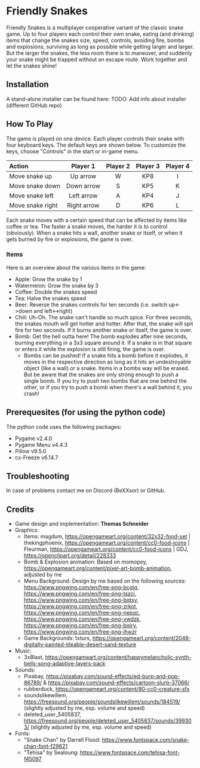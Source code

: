 # Friendly Snakes
Friendly Snakes is a multiplayer cooperative variant of the classic snake game. Up to four players each control their own snake, eating (and drinking) items that change the snakes size, speed, controls, avoiding fire, bombs and explosions, surviving as long as possible while getting larger and larger. But the larger the snakes, the less room there is to maneuver, and suddenly your snake might be trapped without an escape route. Work together and let the snakes shine!

## Installation
A stand-alone installer can be found here: <Add GitHub repo for installer>
TODO: Add info about installer (different GitHub repo)

## How To Play
The game is played on one device. Each player controls their snake with four keyboard keys. The default keys are shown below. To customize the keys, choose "Controls" in the start or in-game menu.

|Action|Player 1|Player 2|Player 3|Player 4|
|:-----|:------:|:------:|:------:|:------:|
|Move snake up|Up arrow|W|KP8|I|
|Move snake down|Down arrow|S|KP5|K|
|Move snake left|Left arrow|A|KP4|J|
|Move snake right|Right arrow|D|KP6|L|

Each snake moves with a certain speed that can be affected by items like coffee or tea. The faster a snake moves, the harder it is to control (obviously). When a snake hits a wall, another snake or itself, or when it gets burned by fire or explosions, the game is over.

### Items
Here is an overview about the various items in the game:
- Apple: Grow the snake by 1
- Watermelon: Grow the snake by 3
- Coffee: Double the snakes speed
- Tea: Halve the snakes speed
- Beer: Reverse the snakes controls for ten seconds (i.e. switch up<->down and left<->right)
- Chili: Uh-Oh. The snake can't handle so much spice. For three seconds, the snakes mouth will get hotter and hotter. After that, the snake will spit fire for two seconds. If it burns another snake or itself, the game is over.
- Bomb: Get the hell outta here! The bomb explodes after nine seconds, burning everything in a 3x3 square around it. If a snake is in that square or enters it while the explosion is still firing, the game is over.
  - Bombs can be pushed! If a snake hits a bomb before it explodes, it moves in the respective direction as long as it hits an undestroyable object (like a wall) or a snake. Items in a bombs way will be erased. But be aware that the snakes are only strong enough to push a single bomb. If you try to push two bombs that are one behind the other, or if you try to push a bomb when there's a wall behind it, you crash!

## Prerequesites (for using the python code)
The python code uses the following packages:
- Pygame v2.4.0
- Pygame Menu v4.4.3
- Pillow v9.5.0
- cx-Freeze v6.14.7

## Troubleshooting
In case of problems contact me on Discord (BeXXsor) or GitHub.

## Credits
- Game design and implementation: **Thomas Schneider**
- Graphics:
  - Items: magdum, https://opengameart.org/content/32x32-food-set | thekingphoenix, https://opengameart.org/content/cc0-food-icons | Fleurman, https://opengameart.org/content/cc0-food-icons | GDJ, https://openclipart.org/detail/228333
  - Bomb & Explosion animation: Based on momopey, https://opengameart.org/content/pixel-art-bomb-animation, adjusted by me 
  - Menu Background: Design by me based on the following sources: https://www.pngwing.com/en/free-png-bcglq, https://www.pngwing.com/en/free-png-tszci, https://www.pngwing.com/en/free-png-bqtsy, https://www.pngwing.com/en/free-png-zrkot, https://www.pngwing.com/en/free-png-nepqc, https://www.pngwing.com/en/free-png-vwdzk, https://www.pngwing.com/en/free-png-bqiry, https://www.pngwing.com/en/free-png-ihwzr
  - Game Backgrounds: txturs, https://opengameart.org/content/2048-digitally-painted-tileable-desert-sand-texture
- Music:
  - 3xBlast, https://opengameart.org/content/happymelancholic-synth-bells-song-adaptive-layers-pack
- Sounds:
  - Pixabay, https://pixabay.com/sound-effects/ed-burp-and-pop-86789/ & https://pixabay.com/sound-effects/cartoon-slurp-37066/
  - rubberduck, https://opengameart.org/content/80-cc0-creature-sfx
  - soundslikewillem, https://freesound.org/people/soundslikewillem/sounds/184519/ (slightly adjusted by me, esp. volume and speed)
  - deleted_user_5405837, https://freesound.org/people/deleted_user_5405837/sounds/399303/ (slightly adjusted by me, esp. volume and speed)
- Fonts:
  - "Snake Chan" by Darrell Flood: https://www.fontspace.com/snake-chan-font-f29621
  - "Tehisa" by Sealoung: https://www.fontspace.com/tehisa-font-f45097
